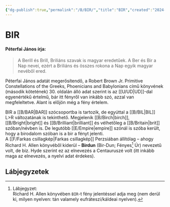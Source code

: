 ```yaml
---
{"dg-publish":true,"permalink":"/B/BIR/","title":"BIR","created":"2024-10-24T16:29","updated":"2025-08-31T02:06"}
---
```



# BIR

#### Péterfai János írja:

> A Berill és Brill, Briliáns szavak is magyar eredetűek. A Ber és Bir a Nap nevei, ezért a Briliáns és összes rokona a Nap egyik magyar nevéből ered.  

Péterfai János adatát megerősítendő, a Robert Brown Jr. Primitive Constellations of the Greeks, Phoenicians and Babylonians című könyvének (második kötetének) 30. oldalán álló adat szerint is az [[U/UD\|UD]]-dal egyenértékű értelmű, bár itt fényről van inkább szó, azzal van megfeleltetve. Alant is előjön még a fény értelem.  

BIR a [[B/BAR\|BAR]] szócsoportba is tartozik, de egyúttal a [[B/BIL\|BIL]] L>R változatának is tekinthető. Megjelenik [[B/Birch\|birch]], [[B/Bright\|bright]] és [[B/Brilliant\|brilliant]] és vélhetőleg a [[B/Britain\|brit]] szóban/névben is. De legutóbb [[E/Empire\|empire]] szónál is szóba került, hogy a birodalom szóban is a bir a fényt jelenti.  
A [[F/Farkas csillagkép\|Farkas csillagkép]] Perzsiában állítólag – ahogy Richard H. Allen könyvéből kiderül – **Birdun** (Bir-Dun; Fényes[^1] Úr) nevezetű volt, de biz. Hyde szerint ez az elnevezés a Centauruszé volt (itt inkább maga az elnevezés, a nyelvi adat érdekes).  

## Lábjegyzetek

[^1]: Lábjegyzet:  
Richard H. Allen könyvében `BIR`-t fény jelentéssel adja meg (nem derül ki, milyen nyelven: tán valamely eufráteszi/káldeai nyelven).  